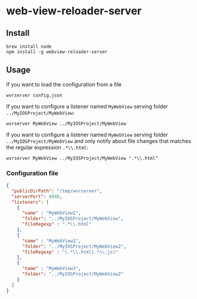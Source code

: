 web-view-reloader-server
========================

## Install

    brew install node
    npm install -g webview-reloader-server

## Usage

If you want to load the configuration from a file

    wvrserver config.json

If you want to configure a listener named `MyWebView` serving folder `../MyIOSProject/MyWebView`:

    wvrserver MyWebView ../MyIOSProject/MyWebView

If you want to configure a listener named `MyWebView` serving folder `../MyIOSProject/MyWebView` 
and only notify about file changes that matches the regular expression `.*\\.html`:

    wvrserver MyWebView ../MyIOSProject/MyWebView ".*\\.html"
    
### Configuration file

```json
{
  "publicDirPath": "/tmp/wvrserver",
  "serverPort": 4040, 
  "listeners": [
    {
      "name" : "MyWebView1",
      "folder": "../MyIOSProject/MyWebView",
      "fileRegexp" : ".*\\.html" 
    },
    {
      "name" : "MyWebView2",
      "folder": "../MyIOSProject/MyWebView2",
      "fileRegexp" : "(.*\\.html|.*\\.js)" 
    },
    {
      "name" : "MyWebView3",
      "folder": "../MyIOSProject/MyWebView2"
    }
  ]
}
```
